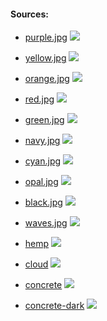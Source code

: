 #### Sources:
- [purple.jpg](https://unsplash.com/photos/bU8TeXhsPcY)
![](textures/purple-min.jpg)

- [yellow.jpg](https://pixabay.com/illustrations/yellow-white-cream-wedding-card-6556408/)
![](textures/yellow-min.jpg)

- [orange.jpg](https://unsplash.com/photos/CZ98fpZL4fs)
![](textures/orange-min.jpg)

- [red.jpg](https://cn.depositphotos.com/73398859/stock-illustration-seamless-red-geometric-background.html)
![](textures/red-min.jpg)

- [green.jpg](https://unsplash.com/photos/C2PCa6DhlYE)
![](textures/green-min.jpg)

- [navy.jpg](https://unsplash.com/photos/JQcMFXSj6XY)
![](textures/navy-min.jpg)

- [cyan.jpg](https://unsplash.com/photos/m7IGjPQGgRo)
![](textures/cyan-min.jpg)

- [opal.jpg](https://unsplash.com/photos/J9NDmBVhN04)
![](textures/opal-min.jpg)

- [black.jpg](https://unsplash.com/photos/oQbLeq4nOek)
![](textures/black-min.jpg)

- [waves.jpg](https://unsplash.com/photos/UD5drKd4H6w)
![](textures/waves-min.jpg)

- [hemp](https://unsplash.com/photos/R_k6kaHhHnY)
![](textures/hemp-min.jpg)

- [cloud](https://unsplash.com/photos/MHNjEBeLTgw)
![](textures/cloud.jpg)

- [concrete](https://unsplash.com/photos/0SIQ3DpQCcs)
![](textures/concrete.jpg)

- [concrete-dark](https://unsplash.com/photos/0SIQ3DpQCcs)
![](textures/concrete-dark.jpg)


